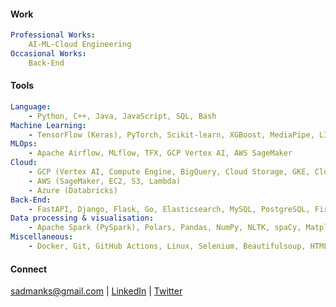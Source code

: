 #### Work

```yaml
Professional Works:
    AI-ML-Cloud Engineering
Occasional Works:
    Back-End
```
#### Tools
```yaml
Language: 
    - Python, C++, Java, JavaScript, SQL, Bash
Machine Learning: 
    - TensorFlow (Keras), PyTorch, Scikit-learn, XGBoost, MediaPipe, LIME, OpenCV
MLOps:                              
    - Apache Airflow, MLflow, TFX, GCP Vertex AI, AWS SageMaker
Cloud: 
    - GCP (Vertex AI, Compute Engine, BigQuery, Cloud Storage, GKE, Cloud Run, App Engine) 
    - AWS (SageMaker, EC2, S3, Lambda)
    - Azure (Databricks)
Back-End: 
    - FastAPI, Django, Flask, Go, Elasticsearch, MySQL, PostgreSQL, Firebase, SQLite
Data processing & visualisation: 
    - Apache Spark (PySpark), Polars, Pandas, NumPy, NLTK, spaCy, Matplotlib, Seaborn
Miscellaneous: 
    - Docker, Git, GitHub Actions, Linux, Selenium, Beautifulsoup, HTML5, CSS3
```
#### Connect
sadmanks@gmail.com | 
[LinkedIn](https://www.linkedin.com/in/sksoumik) | [Twitter](https://twitter.com/sksoumik)
